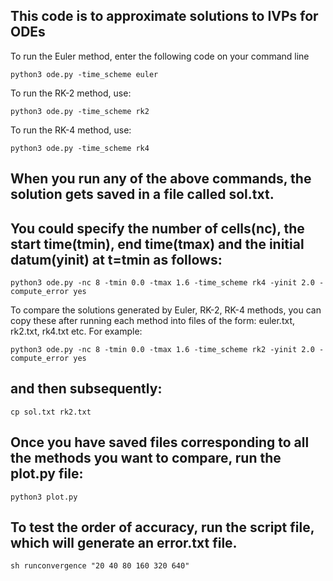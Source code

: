 ## This code is to approximate solutions to IVPs for ODEs
To run the Euler method, enter the following code on your command line

```
python3 ode.py -time_scheme euler 
```
To run the RK-2 method, use:
```
python3 ode.py -time_scheme rk2 
```

To run the RK-4 method, use:
```
python3 ode.py -time_scheme rk4 
```

## When you run any of the above commands, the solution gets saved in a file called sol.txt. 

## You could specify the number of cells(nc), the start time(tmin), end time(tmax) and the initial datum(yinit) at t=tmin as follows:
```  
python3 ode.py -nc 8 -tmin 0.0 -tmax 1.6 -time_scheme rk4 -yinit 2.0 -compute_error yes
```


To compare the solutions generated by Euler, RK-2, RK-4 methods, you can copy these after running each method into files of the form: euler.txt, rk2.txt, rk4.txt etc. For example:

```  
python3 ode.py -nc 8 -tmin 0.0 -tmax 1.6 -time_scheme rk2 -yinit 2.0 -compute_error yes
```
## and then subsequently:
```
cp sol.txt rk2.txt
```
## Once you have saved files corresponding to all the methods you want to compare, run the plot.py file:
```  
python3 plot.py
```

## To test the order of accuracy, run the script file, which will generate an error.txt file.
```
sh runconvergence "20 40 80 160 320 640"
```

  